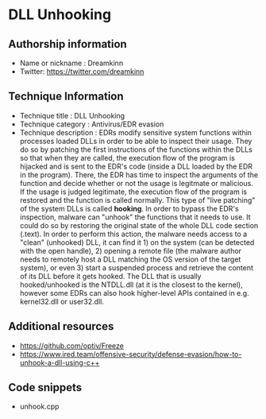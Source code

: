 # DLL Unhooking

## Authorship information
* Name or nickname : Dreamkinn
* Twitter: https://twitter.com/dreamkinn
  
## Technique Information
* Technique title : DLL Unhooking
* Technique category : Antivirus/EDR evasion
* Technique description : EDRs modify sensitive system functions within processes loaded DLLs in order to be able to inspect their usage. They do so by patching the first instructions of the functions within the DLLs so that when they are called, the execution flow of the program is hijacked and is sent to the EDR's code (inside a DLL loaded by the EDR in the program). There,  the EDR has time to inspect the arguments of the function and decide whether or not the usage is legitmate or malicious. If the usage is judged legitimate, the execution flow of the program is restored and the function is called normally. This type of "live patching" of the system DLLs is called **hooking**. In order to bypass the EDR's inspection, malware can "unhook" the functions that it needs to use. It could do so by restoring the original state of the whole DLL code section (.text). In order to perform this action, the malware needs access to a "clean" (unhooked) DLL, it can find it 1) on the system (can be detected with the open handle), 2) opening a remote file (the malware author needs to remotely host a DLL matching the OS version of the target system), or even 3) start a suspended process and retrieve the content of its DLL before it gets hooked. The DLL that is usually hooked/unhooked is the NTDLL.dll (at it is the closest to the kernel), however some EDRs can also hook higher-level APIs contained in e.g. kernel32.dll or user32.dll.

## Additional resources
* https://github.com/optiv/Freeze
* https://www.ired.team/offensive-security/defense-evasion/how-to-unhook-a-dll-using-c++

## Code snippets
* unhook.cpp
